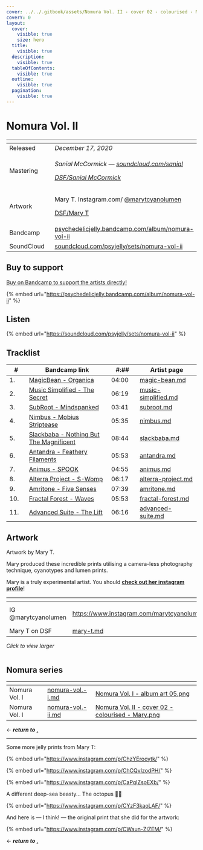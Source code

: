 ```yaml
---
cover: ../../.gitbook/assets/Nomura Vol. II - cover 02 - colourised - Mary.png
coverY: 0
layout:
  cover:
    visible: true
    size: hero
  title:
    visible: true
  description:
    visible: true
  tableOfContents:
    visible: true
  outline:
    visible: true
  pagination:
    visible: true
---
```


# Nomura Vol. II

<table data-header-hidden><thead><tr><th width="144"></th><th></th></tr></thead><tbody><tr><td>Released</td><td><em>December 17, 2020</em></td></tr><tr><td>Mastering</td><td><p><em>Sanial McCormick —</em> <a href="https://soundcloud.com/sanial"><em>soundcloud.com/sanial</em></a> </p><p><a href="../../artists/mastering/sanial-mccormick.md"><em>DSF/Sanial McCormick</em></a> </p></td></tr><tr><td>Artwork</td><td><p>Mary T.  Instagram.com/ <a href="https://www.instagram.com/marytcyanolumen">@marytcyanolumen</a> </p><p><a href="../../artists/graphic/mary-t.md">DSF/Mary T</a> </p></td></tr><tr><td>Bandcamp</td><td><a href="https://psychedelicjelly.bandcamp.com/album/nomura-vol-ii">psychedelicjelly.bandcamp.com/album/nomura-vol-ii</a> </td></tr><tr><td>SoundCloud</td><td><a href="https://soundcloud.com/psyjelly/sets/nomura-vol-ii">soundcloud.com/psyjelly/sets/nomura-vol-ii</a> </td></tr></tbody></table>

## Buy to support

[Buy on Bandcamp to support the artists directly!](https://psychedelicjelly.bandcamp.com/album/nomura-vol-ii)&#x20;

{% embed url="https://psychedelicjelly.bandcamp.com/album/nomura-vol-ii" %}

## Listen

{% embed url="https://soundcloud.com/psyjelly/sets/nomura-vol-ii" %}

## Tracklist

<table><thead><tr><th width="51">#</th><th width="338">Bandcamp link</th><th width="78">#:##</th><th width="194">Artist page</th></tr></thead><tbody><tr><td>1.</td><td><a href="https://psychedelicjelly.bandcamp.com/track/organica">MagicBean - Organica</a> </td><td>04:00</td><td><a data-mention href="../../artists/musicians/magic-bean.md">magic-bean.md</a></td></tr><tr><td>2.</td><td><a href="https://psychedelicjelly.bandcamp.com/track/the-secret">Music Simplified - The Secret</a> </td><td>06:19</td><td><a data-mention href="../../artists/musicians/music-simplified.md">music-simplified.md</a></td></tr><tr><td>3.</td><td><a href="https://psychedelicjelly.bandcamp.com/track/mindspanked">SubRoot - Mindspanked</a> </td><td>03:41</td><td><a data-mention href="../../artists/musicians/subroot.md">subroot.md</a></td></tr><tr><td>4.</td><td><a href="https://psychedelicjelly.bandcamp.com/track/mobius-striptease">Nimbus - Mobius Striptease</a> </td><td>05:35</td><td><a data-mention href="../../artists/musicians/nimbus.md">nimbus.md</a></td></tr><tr><td>5.</td><td><a href="https://psychedelicjelly.bandcamp.com/track/nothing-but-the-magnificent">Slackbaba - Nothing But The Magnificent</a> </td><td>08:44</td><td><a data-mention href="../../artists/musicians/slackbaba.md">slackbaba.md</a></td></tr><tr><td>6.</td><td><a href="https://psychedelicjelly.bandcamp.com/track/feathery-filaments">Antandra - Feathery Filaments</a> </td><td>05:53</td><td><a data-mention href="../../artists/musicians/antandra.md">antandra.md</a></td></tr><tr><td>7.</td><td><a href="https://psychedelicjelly.bandcamp.com/track/spook">Animus - SPOOK</a> </td><td>04:55</td><td><a data-mention href="../../artists/musicians/animus.md">animus.md</a></td></tr><tr><td>8.</td><td><a href="https://psychedelicjelly.bandcamp.com/track/s-womp">Alterra Project - S-Womp</a> </td><td>06:17</td><td><a data-mention href="../../artists/musicians/alterra-project.md">alterra-project.md</a></td></tr><tr><td>9.</td><td><a href="https://psychedelicjelly.bandcamp.com/track/five-senses">Amritone - Five Senses</a> </td><td>07:39</td><td><a data-mention href="../../artists/musicians/amritone.md">amritone.md</a></td></tr><tr><td>10.</td><td><a href="https://psychedelicjelly.bandcamp.com/track/waves">Fractal Forest - Waves</a> </td><td>05:53</td><td><a data-mention href="../../artists/musicians/fractal-forest.md">fractal-forest.md</a></td></tr><tr><td>11.</td><td><a href="https://psychedelicjelly.bandcamp.com/track/the-lift">Advanced Suite - The Lift</a> </td><td>06:16</td><td><a data-mention href="../../artists/musicians/advanced-suite.md">advanced-suite.md</a></td></tr></tbody></table>

## Artwork

Artwork by Mary T.

Mary produced these incredible prints utilising a camera-less photography technique, cyanotypes and lumen prints.

Mary is a truly experimental artist. You should [**check out her instagram profile**](https://www.instagram.com/marytcyanolumen)!&#x20;

<table data-card-size="large" data-view="cards"><thead><tr><th></th><th data-card-target data-type="content-ref"></th><th data-hidden data-card-cover data-type="files"></th></tr></thead><tbody><tr><td>IG @marytcyanolumen </td><td><a href="https://www.instagram.com/marytcyanolumen">https://www.instagram.com/marytcyanolumen</a></td><td><a href="../../.gitbook/assets/Mary T Instagram profile.png">Mary T Instagram profile.png</a></td></tr><tr><td>Mary T on DSF</td><td><a href="../../artists/graphic/mary-t.md">mary-t.md</a></td><td></td></tr></tbody></table>

_Click to view larger_

<figure><img src="../../.gitbook/assets/Nomura Vol. II - cover 02 - colourised - Mary.png" alt=""><figcaption></figcaption></figure>

## Nomura series

<table data-view="cards"><thead><tr><th></th><th data-card-target data-type="content-ref"></th><th data-hidden data-card-cover data-type="files"></th></tr></thead><tbody><tr><td>Nomura Vol. I</td><td><a href="nomura-vol.-i.md">nomura-vol.-i.md</a></td><td><a href="../../.gitbook/assets/Nomura Vol. I - album art 05.png">Nomura Vol. I - album art 05.png</a></td></tr><tr><td>Nomura Vol. I</td><td><a href="nomura-vol.-ii.md">nomura-vol.-ii.md</a></td><td><a href="../../.gitbook/assets/Nomura Vol. II - cover 02 - colourised - Mary.png">Nomura Vol. II - cover 02 - colourised - Mary.png</a></td></tr></tbody></table>

_← **return to**_ [.](./ "mention")&#x20;

***

Some more jelly prints from Mary T:

{% embed url="https://www.instagram.com/p/ChzYErooytk/" %}

{% embed url="https://www.instagram.com/p/ChCQvIzodPH/" %}

{% embed url="https://www.instagram.com/p/CaPqIZsoEXb/" %}

A different deep-sea beasty... The octopus 🐙💙

{% embed url="https://www.instagram.com/p/CYzF3kaoLAF/" %}

And here is — I think! — the original print that she did for the artwork:

{% embed url="https://www.instagram.com/p/CWaun-ZIZEM/" %}

_← **return to**_ [.](./ "mention")&#x20;
